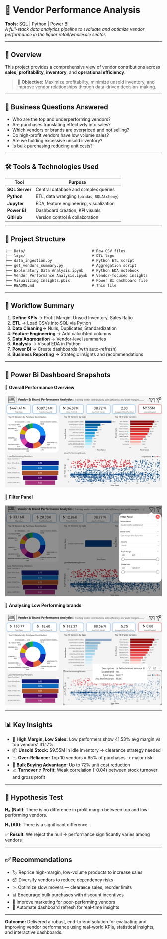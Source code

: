 
# 🧾 Vendor Performance Analysis  
**Tools:** SQL | Python | Power BI  
*A full-stack data analytics pipeline to evaluate and optimize vendor performance in the liquor retail/wholesale sector.*

---

## 🚀 Overview
This project provides a comprehensive view of vendor contributions across **sales**, **profitability**, **inventory**, and **operational efficiency**.

> 🎯 **Objective:** Maximize profitability, minimize unsold inventory, and improve vendor relationships through data-driven decision-making.

---

## 📌 Business Questions Answered
- Who are the top and underperforming vendors?
- Are purchases translating effectively into sales?
- Which vendors or brands are overpriced and not selling?
- Do high-profit vendors have low volume sales?
- Are we holding excessive unsold inventory?
- Is bulk purchasing reducing unit costs?

---

## 🛠️ Tools & Technologies Used
| Tool            | Purpose                                       |
|-----------------|-----------------------------------------------|
| **SQL Server**  | Central database and complex queries          |
| **Python**      | ETL, data wrangling (`pandas`, `SQLAlchemy`) |
| **Jupyter**     | EDA, feature engineering, visualization       |
| **Power BI**    | Dashboard creation, KPI visuals               |
| **GitHub**      | Version control & collaboration               |

---

## 📁 Project Structure
```plaintext
├── Data/                              # Raw CSV files
├── logs/                              # ETL logs
├── data_ingestion.py                  # Python ETL script
├── get_vendors_summary.py             # Aggregation script
├── Exploratory Data Analysis.ipynb    # Python EDA notebook
├── Vendor Performance Analysis.ipynb  # Vendor-focused insights
├── Visualizing Insights.pbix          # Power BI dashboard file
└── README.md                          # This file
```
---

## 🔄 Workflow Summary
1. **Define KPIs** → Profit Margin, Unsold Inventory, Sales Ratio
2. **ETL** → Load CSVs into SQL via Python
3. **Data Cleaning**→ Nulls, Duplicates, Standardization
4. **Feature Engineering** → Add calculated columns
5. **Data Aggregation** → Vendor-level summaries
6. **Analysis** → Visual EDA in Python
7. **Power BI** → Create dashboards (with auto-refresh)
8. **Business Reporting** → Strategic insights and recommendations 

---

## 📸 Power Bi Dashboard Snapshots
#### 🔷 Overall Performance Overview
![Image](screenshots/Overview.png)

#### 🔷 Filter Panel
![Image](screenshots/Filter_Panel.png)

#### 🔷 Analysing Low Performing brands
![Image](screenshots/Low_performing_brand.png)

---

## 📊 Key Insights
- 🔴 **High Margin, Low Sales:** Low performers show 41.53% avg margin vs. top vendors’ 31.17%  
- 📦 **Unsold Stock:** $9.55M in idle inventory →  clearance strategy needed  
- 📉 **Over-Reliance:** Top 10 vendors = 65% of purchases → major risk  
- 💸 **Bulk Buying Advantage:** Up to 72% unit cost reduction  
- 📈 **Turnover ≠ Profit:** Weak correlation (-0.04) between stock turnover and gross profit

---

## 🧪 Hypothesis Test
**H₀ (Null)**: There is no difference in profit margin between top and low-performing vendors.

**H₁ (Alt)**: There is a significant difference.

✅ **Result**: We reject the null → performance significantly varies among vendors

---

## ✅ Recommendations
- 🏷️ Reprice high-margin, low-volume products to increase sales  
- 📦 Diversify vendors to reduce dependency risks  
- 📉 Optimize slow movers — clearance sales, reorder limits  
- 📊 Encourage bulk purchases with discount incentives  
- 📣 Improve marketing for poor-performing vendors  
- 🔄 Automate dashboard refresh for real-time insights  

---

**Outcome:** Delivered a robust, end-to-end solution for evaluating and improving vendor performance using real-world KPIs, statistical insights, and interactive dashboards.
